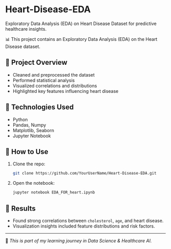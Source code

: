 # Heart-Disease-EDA
Exploratory Data Analysis (EDA) on Heart Disease Dataset for predictive healthcare insights.


📊 This project contains an Exploratory Data Analysis (EDA) on the Heart Disease dataset.

## 🔹 Project Overview
- Cleaned and preprocessed the dataset
- Performed statistical analysis
- Visualized correlations and distributions
- Highlighted key features influencing heart disease

## 🔹 Technologies Used
- Python
- Pandas, Numpy
- Matplotlib, Seaborn
- Jupyter Notebook

## 🔹 How to Use
1. Clone the repo:
   ```bash
   git clone https://github.com/YourUserName/Heart-Disease-EDA.git
   ```
2. Open the notebook:
   ```bash
   jupyter notebook EDA_FOR_heart.ipynb
   ```

## 🔹 Results
- Found strong correlations between `cholesterol`, `age`, and heart disease.
- Visualization insights included feature distributions and risk factors.

---
🚀 *This is part of my learning journey in Data Science & Healthcare AI.*

